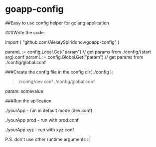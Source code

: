 # goapp-config

##Easy to use config helper for golang application

###Write the code:

import (
  "github.com/AlexeySpiridonov/goapp-config"
)

paramL := config.Local.Get("param")  // get params from ./config/{start arg}.conf
paramL := config.Global.Get("param") // get params from ./config/global.conf


###Create the config file in the config dir( ./config ):

> ./config/dev.conf
> ./config/global.conf

param:  somevalue

###Run the apllication

./yourApp   -  run in default mode (dev.conf)

./yourApp  prod  - run with prod.conf

./yourApp  xyz  - run with xyz.conf


P.S. don't use other runtime arguments :(
